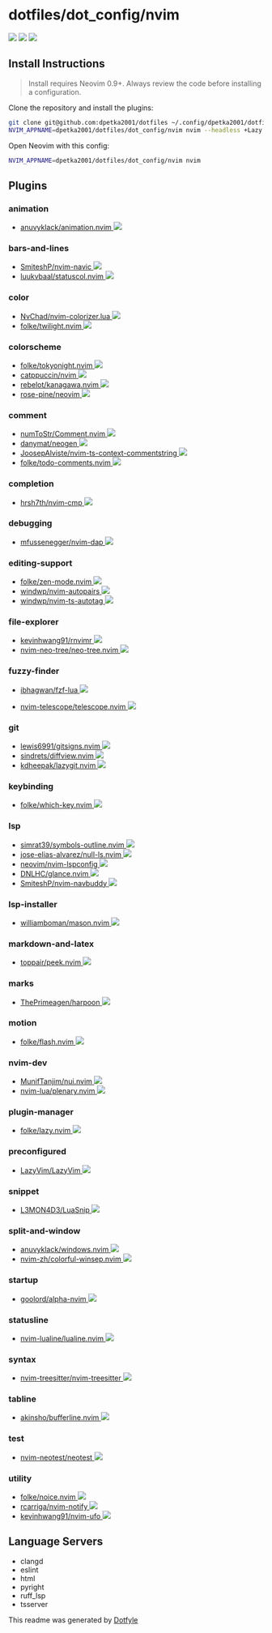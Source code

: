 # dotfiles/dot_config/nvim

<a href="https://dotfyle.com/dpetka2001/dotfiles-dotconfig-nvim"><img src="https://dotfyle.com/dpetka2001/dotfiles-dotconfig-nvim/badges/plugins?style=flat" /></a>
<a href="https://dotfyle.com/dpetka2001/dotfiles-dotconfig-nvim"><img src="https://dotfyle.com/dpetka2001/dotfiles-dotconfig-nvim/badges/leaderkey?style=flat" /></a>
<a href="https://dotfyle.com/dpetka2001/dotfiles-dotconfig-nvim"><img src="https://dotfyle.com/dpetka2001/dotfiles-dotconfig-nvim/badges/plugin-manager?style=flat" /></a>

## Install Instructions

> Install requires Neovim 0.9+. Always review the code before installing a configuration.

Clone the repository and install the plugins:

```sh
git clone git@github.com:dpetka2001/dotfiles ~/.config/dpetka2001/dotfiles
NVIM_APPNAME=dpetka2001/dotfiles/dot_config/nvim nvim --headless +Lazy! sync +qa
```

Open Neovim with this config:

```sh
NVIM_APPNAME=dpetka2001/dotfiles/dot_config/nvim nvim
```

## Plugins

### animation

- [anuvyklack/animation.nvim](https://dotfyle.com/plugins/anuvyklack/animation.nvim)<a href="https://dotfyle.com/plugins/anuvyklack/animation.nvim">
  <img src="https://dotfyle.com/plugins/anuvyklack/animation.nvim/shield" />
  </a>

### bars-and-lines

- [SmiteshP/nvim-navic](https://dotfyle.com/plugins/SmiteshP/nvim-navic)<a href="https://dotfyle.com/plugins/SmiteshP/nvim-navic">
  <img src="https://dotfyle.com/plugins/SmiteshP/nvim-navic/shield" />
  </a>
- [luukvbaal/statuscol.nvim](https://dotfyle.com/plugins/luukvbaal/statuscol.nvim)<a href="https://dotfyle.com/plugins/luukvbaal/statuscol.nvim">
  <img src="https://dotfyle.com/plugins/luukvbaal/statuscol.nvim/shield" />
  </a>

### color

- [NvChad/nvim-colorizer.lua](https://dotfyle.com/plugins/NvChad/nvim-colorizer.lua)<a href="https://dotfyle.com/plugins/NvChad/nvim-colorizer.lua">
  <img src="https://dotfyle.com/plugins/NvChad/nvim-colorizer.lua/shield" />
  </a>
- [folke/twilight.nvim](https://dotfyle.com/plugins/folke/twilight.nvim)<a href="https://dotfyle.com/plugins/folke/twilight.nvim">
  <img src="https://dotfyle.com/plugins/folke/twilight.nvim/shield" />
  </a>

### colorscheme

- [folke/tokyonight.nvim](https://dotfyle.com/plugins/folke/tokyonight.nvim)<a href="https://dotfyle.com/plugins/folke/tokyonight.nvim">
  <img src="https://dotfyle.com/plugins/folke/tokyonight.nvim/shield" />
  </a>
- [catppuccin/nvim](https://dotfyle.com/plugins/catppuccin/nvim)<a href="https://dotfyle.com/plugins/catppuccin/nvim">
  <img src="https://dotfyle.com/plugins/catppuccin/nvim/shield" />
  </a>
- [rebelot/kanagawa.nvim](https://dotfyle.com/plugins/rebelot/kanagawa.nvim)<a href="https://dotfyle.com/plugins/rebelot/kanagawa.nvim">
  <img src="https://dotfyle.com/plugins/rebelot/kanagawa.nvim/shield" />
  </a>
- [rose-pine/neovim](https://dotfyle.com/plugins/rose-pine/neovim)<a href="https://dotfyle.com/plugins/rose-pine/neovim">
  <img src="https://dotfyle.com/plugins/rose-pine/neovim/shield" />
  </a>

### comment

- [numToStr/Comment.nvim](https://dotfyle.com/plugins/numToStr/Comment.nvim)<a href="https://dotfyle.com/plugins/numToStr/Comment.nvim">
  <img src="https://dotfyle.com/plugins/numToStr/Comment.nvim/shield" />
  </a>
- [danymat/neogen](https://dotfyle.com/plugins/danymat/neogen)<a href="https://dotfyle.com/plugins/danymat/neogen">
  <img src="https://dotfyle.com/plugins/danymat/neogen/shield" />
  </a>
- [JoosepAlviste/nvim-ts-context-commentstring](https://dotfyle.com/plugins/JoosepAlviste/nvim-ts-context-commentstring)<a href="https://dotfyle.com/plugins/JoosepAlviste/nvim-ts-context-commentstring">
  <img src="https://dotfyle.com/plugins/JoosepAlviste/nvim-ts-context-commentstring/shield" />
  </a>
- [folke/todo-comments.nvim](https://dotfyle.com/plugins/folke/todo-comments.nvim)<a href="https://dotfyle.com/plugins/folke/todo-comments.nvim">
  <img src="https://dotfyle.com/plugins/folke/todo-comments.nvim/shield" />
  </a>

### completion

- [hrsh7th/nvim-cmp](https://dotfyle.com/plugins/hrsh7th/nvim-cmp)<a href="https://dotfyle.com/plugins/hrsh7th/nvim-cmp">
  <img src="https://dotfyle.com/plugins/hrsh7th/nvim-cmp/shield" />
  </a>

### debugging

- [mfussenegger/nvim-dap](https://dotfyle.com/plugins/mfussenegger/nvim-dap)<a href="https://dotfyle.com/plugins/mfussenegger/nvim-dap">
  <img src="https://dotfyle.com/plugins/mfussenegger/nvim-dap/shield" />
  </a>

### editing-support

- [folke/zen-mode.nvim](https://dotfyle.com/plugins/folke/zen-mode.nvim)<a href="https://dotfyle.com/plugins/folke/zen-mode.nvim">
  <img src="https://dotfyle.com/plugins/folke/zen-mode.nvim/shield" />
  </a>
- [windwp/nvim-autopairs](https://dotfyle.com/plugins/windwp/nvim-autopairs)<a href="https://dotfyle.com/plugins/windwp/nvim-autopairs">
  <img src="https://dotfyle.com/plugins/windwp/nvim-autopairs/shield" />
  </a>
- [windwp/nvim-ts-autotag](https://dotfyle.com/plugins/windwp/nvim-ts-autotag)<a href="https://dotfyle.com/plugins/windwp/nvim-ts-autotag">
  <img src="https://dotfyle.com/plugins/windwp/nvim-ts-autotag/shield" />
  </a>

### file-explorer

- [kevinhwang91/rnvimr](https://dotfyle.com/plugins/kevinhwang91/rnvimr)<a href="https://dotfyle.com/plugins/kevinhwang91/rnvimr">
  <img src="https://dotfyle.com/plugins/kevinhwang91/rnvimr/shield" />
  </a>
- [nvim-neo-tree/neo-tree.nvim](https://dotfyle.com/plugins/nvim-neo-tree/neo-tree.nvim)<a href="https://dotfyle.com/plugins/nvim-neo-tree/neo-tree.nvim">
  <img src="https://dotfyle.com/plugins/nvim-neo-tree/neo-tree.nvim/shield" />
  </a>

### fuzzy-finder

- [ibhagwan/fzf-lua](https://dotfyle.com/plugins/ibhagwan/fzf-lua)<a href="https://dotfyle.com/plugins/ibhagwan/fzf-lua">
  <img src="https://dotfyle.com/plugins/ibhagwan/fzf-lua/shield" />
  </a>

- [nvim-telescope/telescope.nvim](https://dotfyle.com/plugins/nvim-telescope/telescope.nvim)<a href="https://dotfyle.com/plugins/nvim-telescope/telescope.nvim">
  <img src="https://dotfyle.com/plugins/nvim-telescope/telescope.nvim/shield" />
  </a>

### git

- [lewis6991/gitsigns.nvim](https://dotfyle.com/plugins/lewis6991/gitsigns.nvim)<a href="https://dotfyle.com/plugins/lewis6991/gitsigns.nvim">
  <img src="https://dotfyle.com/plugins/lewis6991/gitsigns.nvim/shield" />
  </a>
- [sindrets/diffview.nvim](https://dotfyle.com/plugins/sindrets/diffview.nvim)<a href="https://dotfyle.com/plugins/sindrets/diffview.nvim">
  <img src="https://dotfyle.com/plugins/sindrets/diffview.nvim/shield" />
  </a>
- [kdheepak/lazygit.nvim](https://dotfyle.com/plugins/kdheepak/lazygit.nvim)<a href="https://dotfyle.com/plugins/kdheepak/lazygit.nvim">
  <img src="https://dotfyle.com/plugins/kdheepak/lazygit.nvim/shield" />
  </a>

### keybinding

- [folke/which-key.nvim](https://dotfyle.com/plugins/folke/which-key.nvim)<a href="https://dotfyle.com/plugins/folke/which-key.nvim">
  <img src="https://dotfyle.com/plugins/folke/which-key.nvim/shield" />
  </a>

### lsp

- [simrat39/symbols-outline.nvim](https://dotfyle.com/plugins/simrat39/symbols-outline.nvim)<a href="https://dotfyle.com/plugins/simrat39/symbols-outline.nvim">
  <img src="https://dotfyle.com/plugins/simrat39/symbols-outline.nvim/shield" />
  </a>
- [jose-elias-alvarez/null-ls.nvim](https://dotfyle.com/plugins/jose-elias-alvarez/null-ls.nvim)<a href="https://dotfyle.com/plugins/jose-elias-alvarez/null-ls.nvim">
  <img src="https://dotfyle.com/plugins/jose-elias-alvarez/null-ls.nvim/shield" />
  </a>
- [neovim/nvim-lspconfig](https://dotfyle.com/plugins/neovim/nvim-lspconfig)<a href="https://dotfyle.com/plugins/neovim/nvim-lspconfig">
  <img src="https://dotfyle.com/plugins/neovim/nvim-lspconfig/shield" />
  </a>
- [DNLHC/glance.nvim](https://dotfyle.com/plugins/DNLHC/glance.nvim)<a href="https://dotfyle.com/plugins/DNLHC/glance.nvim">
  <img src="https://dotfyle.com/plugins/DNLHC/glance.nvim/shield" />
  </a>
- [SmiteshP/nvim-navbuddy](https://dotfyle.com/plugins/SmiteshP/nvim-navbuddy)<a href="https://dotfyle.com/plugins/SmiteshP/nvim-navbuddy">
  <img src="https://dotfyle.com/plugins/SmiteshP/nvim-navbuddy/shield" />
  </a>

### lsp-installer

- [williamboman/mason.nvim](https://dotfyle.com/plugins/williamboman/mason.nvim)<a href="https://dotfyle.com/plugins/williamboman/mason.nvim">
  <img src="https://dotfyle.com/plugins/williamboman/mason.nvim/shield" />
  </a>

### markdown-and-latex

- [toppair/peek.nvim](https://dotfyle.com/plugins/toppair/peek.nvim)<a href="https://dotfyle.com/plugins/toppair/peek.nvim">
  <img src="https://dotfyle.com/plugins/toppair/peek.nvim/shield" />
  </a>

### marks

- [ThePrimeagen/harpoon](https://dotfyle.com/plugins/ThePrimeagen/harpoon)<a href="https://dotfyle.com/plugins/ThePrimeagen/harpoon">
  <img src="https://dotfyle.com/plugins/ThePrimeagen/harpoon/shield" />
  </a>

### motion

- [folke/flash.nvim](https://dotfyle.com/plugins/folke/flash.nvim)<a href="https://dotfyle.com/plugins/folke/flash.nvim">
  <img src="https://dotfyle.com/plugins/folke/flash.nvim/shield" />
  </a>

### nvim-dev

- [MunifTanjim/nui.nvim](https://dotfyle.com/plugins/MunifTanjim/nui.nvim)<a href="https://dotfyle.com/plugins/MunifTanjim/nui.nvim">
  <img src="https://dotfyle.com/plugins/MunifTanjim/nui.nvim/shield" />
  </a>
- [nvim-lua/plenary.nvim](https://dotfyle.com/plugins/nvim-lua/plenary.nvim)<a href="https://dotfyle.com/plugins/nvim-lua/plenary.nvim">
  <img src="https://dotfyle.com/plugins/nvim-lua/plenary.nvim/shield" />
  </a>

### plugin-manager

- [folke/lazy.nvim](https://dotfyle.com/plugins/folke/lazy.nvim)<a href="https://dotfyle.com/plugins/folke/lazy.nvim">
  <img src="https://dotfyle.com/plugins/folke/lazy.nvim/shield" />
  </a>

### preconfigured

- [LazyVim/LazyVim](https://dotfyle.com/plugins/LazyVim/LazyVim)<a href="https://dotfyle.com/plugins/LazyVim/LazyVim">
  <img src="https://dotfyle.com/plugins/LazyVim/LazyVim/shield" />
  </a>

### snippet

- [L3MON4D3/LuaSnip](https://dotfyle.com/plugins/L3MON4D3/LuaSnip)<a href="https://dotfyle.com/plugins/L3MON4D3/LuaSnip">
  <img src="https://dotfyle.com/plugins/L3MON4D3/LuaSnip/shield" />
  </a>

### split-and-window

- [anuvyklack/windows.nvim](https://dotfyle.com/plugins/anuvyklack/windows.nvim)<a href="https://dotfyle.com/plugins/anuvyklack/windows.nvim">
  <img src="https://dotfyle.com/plugins/anuvyklack/windows.nvim/shield" />
  </a>
- [nvim-zh/colorful-winsep.nvim](https://dotfyle.com/plugins/nvim-zh/colorful-winsep.nvim)<a href="https://dotfyle.com/plugins/nvim-zh/colorful-winsep.nvim">
  <img src="https://dotfyle.com/plugins/nvim-zh/colorful-winsep.nvim/shield" />
  </a>

### startup

- [goolord/alpha-nvim](https://dotfyle.com/plugins/goolord/alpha-nvim)<a href="https://dotfyle.com/plugins/goolord/alpha-nvim">
  <img src="https://dotfyle.com/plugins/goolord/alpha-nvim/shield" />
  </a>

### statusline

- [nvim-lualine/lualine.nvim](https://dotfyle.com/plugins/nvim-lualine/lualine.nvim)<a href="https://dotfyle.com/plugins/nvim-lualine/lualine.nvim">
  <img src="https://dotfyle.com/plugins/nvim-lualine/lualine.nvim/shield" />
  </a>

### syntax

- [nvim-treesitter/nvim-treesitter](https://dotfyle.com/plugins/nvim-treesitter/nvim-treesitter)<a href="https://dotfyle.com/plugins/nvim-treesitter/nvim-treesitter">
  <img src="https://dotfyle.com/plugins/nvim-treesitter/nvim-treesitter/shield" />
  </a>

### tabline

- [akinsho/bufferline.nvim](https://dotfyle.com/plugins/akinsho/bufferline.nvim)<a href="https://dotfyle.com/plugins/akinsho/bufferline.nvim">
  <img src="https://dotfyle.com/plugins/akinsho/bufferline.nvim/shield" />
  </a>

### test

- [nvim-neotest/neotest](https://dotfyle.com/plugins/nvim-neotest/neotest)<a href="https://dotfyle.com/plugins/nvim-neotest/neotest">
  <img src="https://dotfyle.com/plugins/nvim-neotest/neotest/shield" />
  </a>

### utility

- [folke/noice.nvim](https://dotfyle.com/plugins/folke/noice.nvim)<a href="https://dotfyle.com/plugins/folke/noice.nvim">
  <img src="https://dotfyle.com/plugins/folke/noice.nvim/shield" />
  </a>
- [rcarriga/nvim-notify](https://dotfyle.com/plugins/rcarriga/nvim-notify)<a href="https://dotfyle.com/plugins/rcarriga/nvim-notify">
  <img src="https://dotfyle.com/plugins/rcarriga/nvim-notify/shield" />
  </a>
- [kevinhwang91/nvim-ufo](https://dotfyle.com/plugins/kevinhwang91/nvim-ufo)<a href="https://dotfyle.com/plugins/kevinhwang91/nvim-ufo">
  <img src="https://dotfyle.com/plugins/kevinhwang91/nvim-ufo/shield" />
  </a>

## Language Servers

- clangd
- eslint
- html
- pyright
- ruff_lsp
- tsserver

This readme was generated by [Dotfyle](https://dotfyle.com)
